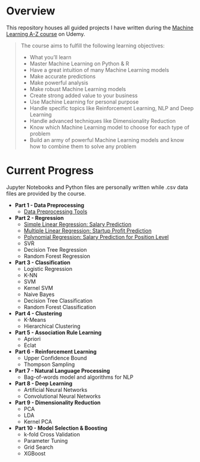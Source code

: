 # Overview

This repository houses all guided projects I have written during the [Machine Learning A-Z course](https://www.udemy.com/course/machinelearning/) on Udemy.

>The course aims to fulfill the following learning objectives:
>
>- What you’ll learn
>- Master Machine Learning on Python & R
>- Have a great intuition of many Machine Learning models
>- Make accurate predictions
>- Make powerful analysis
>- Make robust Machine Learning models
>- Create strong added value to your business
>- Use Machine Learning for personal purpose
>- Handle specific topics like Reinforcement Learning, NLP and Deep Learning
>- Handle advanced techniques like Dimensionality Reduction
>- Know which Machine Learning model to choose for each type of problem
>- Build an army of powerful Machine Learning models and know how to combine them to solve any problem

# Current Progress

Jupyter Notebooks and Python files are personally written while .csv data files are provided by the course.

- **Part 1 - Data Preprocessing** 
  - [Data Preprocessing Tools](https://github.com/marilynyi/machine-learning-a-z/tree/main/01-data-preprocessing) 
- **Part 2 - Regression**
  - [Simple Linear Regression: Salary Prediction](https://github.com/marilynyi/machine-learning-a-z/tree/main/02-regression/02_01_simple_linear_regression) 
  - [Multiple Linear Regression: Startup Profit Prediction](https://github.com/marilynyi/machine-learning-a-z/tree/main/02-regression/02_02_multiple_linear_regression) 
  - [Polynomial Regression: Salary Prediction for Position Level](https://github.com/marilynyi/machine-learning-a-z/tree/main/02-regression/02_03_polynomial_regression)
  - SVR
  - Decision Tree Regression
  - Random Forest Regression
- **Part 3 - Classification** 
  - Logistic Regression
  - K-NN
  - SVM
  - Kernel SVM
  - Naive Bayes
  - Decision Tree Classification
  - Random Forest Classification
- **Part 4 - Clustering**
  - K-Means
  - Hierarchical Clustering
- **Part 5 - Association Rule Learning**
  - Apriori
  - Eclat
- **Part 6 - Reinforcement Learning**
  - Upper Confidence Bound
  - Thompson Sampling
- **Part 7 - Natural Language Processing**
  - Bag-of-words model and algorithms for NLP
- **Part 8 - Deep Learning**
  - Artificial Neural Networks
  - Convolutional Neural Networks
- **Part 9 - Dimensionality Reduction**
  - PCA
  - LDA
  - Kernel PCA
- **Part 10 - Model Selection & Boosting**
  - k-fold Cross Validation
  - Parameter Tuning
  - Grid Search
  - XGBoost
